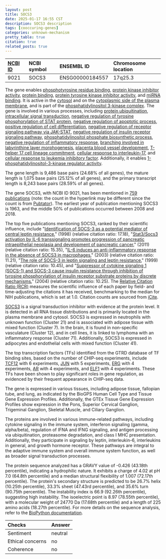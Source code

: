 ```yaml
---
layout: post
title: SOCS3
date: 2025-01-17 16:55 CST
description: SOCS3 description
tags: [cooccuring-genes]
categories: unknown-mechanism
pretty_table: true
citation: true
related_posts: true
---
```




| [NCBI ID](https://www.ncbi.nlm.nih.gov/gene/9021) | NCBI symbol | ENSEMBL ID | Chromosome location |
| :-------- | :------- | :-------- | :------- |
| 9021  | SOCS3 | ENSG00000184557 | 17q25.3 |



The gene enables [phosphotyrosine residue binding](https://amigo.geneontology.org/amigo/term/GO:0001784), [protein kinase inhibitor activity](https://amigo.geneontology.org/amigo/term/GO:0004860), [protein binding](https://amigo.geneontology.org/amigo/term/GO:0005515), [protein tyrosine kinase inhibitor activity](https://amigo.geneontology.org/amigo/term/GO:0030292), and [miRNA binding](https://amigo.geneontology.org/amigo/term/GO:0035198). It is active in the [cytosol](https://amigo.geneontology.org/amigo/term/GO:0005829) and on the [cytoplasmic side of the plasma membrane](https://amigo.geneontology.org/amigo/term/GO:0009898), and is part of the [phosphatidylinositol 3-kinase complex](https://amigo.geneontology.org/amigo/term/GO:0005942). The gene is involved in various processes, including [protein ubiquitination](https://amigo.geneontology.org/amigo/term/GO:0016567), [intracellular signal transduction](https://amigo.geneontology.org/amigo/term/GO:0035556), [negative regulation of tyrosine phosphorylation of STAT protein](https://amigo.geneontology.org/amigo/term/GO:0042532), [negative regulation of apoptotic process](https://amigo.geneontology.org/amigo/term/GO:0043066), [positive regulation of cell differentiation](https://amigo.geneontology.org/amigo/term/GO:0045597), [negative regulation of receptor signaling pathway via JAK-STAT](https://amigo.geneontology.org/amigo/term/GO:0046426), [negative regulation of insulin receptor signaling pathway](https://amigo.geneontology.org/amigo/term/GO:0046627), [phosphatidylinositol phosphate biosynthetic process](https://amigo.geneontology.org/amigo/term/GO:0046854), [negative regulation of inflammatory response](https://amigo.geneontology.org/amigo/term/GO:0050728), [branching involved in labyrinthine layer morphogenesis](https://amigo.geneontology.org/amigo/term/GO:0060670), [placenta blood vessel development](https://amigo.geneontology.org/amigo/term/GO:0060674), [T-helper 17 cell lineage commitment](https://amigo.geneontology.org/amigo/term/GO:0072540), [cellular response to interleukin-17](https://amigo.geneontology.org/amigo/term/GO:0097398), and [cellular response to leukemia inhibitory factor](https://amigo.geneontology.org/amigo/term/GO:1990830). Additionally, it enables [1-phosphatidylinositol-3-kinase regulator activity](https://amigo.geneontology.org/amigo/term/GO:0046935).


The gene length is 9,486 base pairs (24.68% of all genes), the mature length is 1,075 base pairs (25.12% of all genes), and the primary transcript length is 8,243 base pairs (28.59% of all genes).


The gene SOCS3, with NCBI ID 9021, has been mentioned in [759 publications](https://pubmed.ncbi.nlm.nih.gov/?term=%22SOCS3%22) (note: the count in the hyperlink may be different since the count is from [Pubtator](https://academic.oup.com/nar/article/47/W1/W587/5494727)). The earliest year of publication mentioning SOCS3 is 1963, and the middle 50% of publications occurred between 2008 and 2018.


The top five publications mentioning SOCS3, ranked by their scientific influence, include "[Identification of SOCS-3 as a potential mediator of central leptin resistance.](https://pubmed.ncbi.nlm.nih.gov/9660946)" (1998) (relative citation ratio: 17.18), "[Stat3/Socs3 activation by IL-6 transsignaling promotes progression of pancreatic intraepithelial neoplasia and development of pancreatic cancer.](https://pubmed.ncbi.nlm.nih.gov/21481788)" (2011) (relative citation ratio: 15.35), "[IL-6 induces an anti-inflammatory response in the absence of SOCS3 in macrophages.](https://pubmed.ncbi.nlm.nih.gov/12754507)" (2003) (relative citation ratio: 11.21), "[The role of SOCS-3 in leptin signaling and leptin resistance.](https://pubmed.ncbi.nlm.nih.gov/10514492)" (1999) (relative citation ratio: 10.45), and "[Suppressor of cytokine signaling 1 (SOCS-1) and SOCS-3 cause insulin resistance through inhibition of tyrosine phosphorylation of insulin receptor substrate proteins by discrete mechanisms.](https://pubmed.ncbi.nlm.nih.gov/15169905)" (2004) (relative citation ratio: 10.25). The [Relative Citation Ratio (RCR)](https://journals.plos.org/plosbiology/article?id=10.1371/journal.pbio.1002541) measures the scientific influence of each paper by field- and time-adjusting the citations it has received, benchmarking to the median for NIH publications, which is set at 1.0. Citation counts are sourced from [iCite](https://icite.od.nih.gov).


[SOCS3](https://www.proteinatlas.org/ENSG00000184557-SOCS3) is a signal transduction inhibitor with evidence at the protein level. It is detected in all RNA tissue distributions and is primarily located in the plasma membrane and cytosol. SOCS3 is expressed in neutrophils with unknown function (Cluster 21) and is associated with adipose tissue with mixed function (Cluster 7). In the brain, it is found in non-specific vasculature (Cluster 12), and in cell lines, it is linked to lymphoma with an inflammatory response (Cluster 71). Additionally, SOCS3 is expressed in adipocytes and endothelial cells with mixed function (Cluster 41).


The top transcription factors (TFs) identified from the GTRD database of TF binding sites, based on the number of CHIP-seq experiments, include [TCF12](https://www.ncbi.nlm.nih.gov/gene/6938) with 6 experiments, [JUN](https://www.ncbi.nlm.nih.gov/gene/3725) with 5 experiments, [ERG](https://www.ncbi.nlm.nih.gov/gene/2078) with 4 experiments, [AR](https://www.ncbi.nlm.nih.gov/gene/367) with 4 experiments, and [ELF1](https://www.ncbi.nlm.nih.gov/gene/1997) with 4 experiments. These TFs have been shown to play significant roles in gene regulation, as evidenced by their frequent appearance in CHIP-seq data.





The gene is expressed in various tissues, including adipose tissue, fallopian tube, and lung, as indicated by the BioGPS Human Cell Type and Tissue Gene Expression Profiles. Additionally, the GTEx Tissue Gene Expression Profiles show expression in the Pons, Superior Cervical Ganglion, Trigeminal Ganglion, Skeletal Muscle, and Ciliary Ganglion.


The proteins are involved in various immune-related pathways, including cytokine signaling in the immune system, interferon signaling (gamma, alpha/beta), regulation of IFNA and IFNG signaling, and antigen processing via ubiquitination, proteasome degradation, and class I MHC presentation. Additionally, they participate in signaling by leptin, interleukin-6, interleukins in general, and growth hormone receptor. These pathways are integral to the adaptive immune system and overall immune system function, as well as broader signal transduction processes.



The protein sequence analyzed has a GRAVY value of -0.426 (43.18th percentile), indicating a hydrophilic nature. It exhibits a charge of 4.02 at pH 7.0 (64.8th percentile) and a median structural flexibility of 1.007 (72.17th percentile). The protein's secondary structure is predicted to be 26.7% helix (10.25th percentile), 33.3% sheet (47.43rd percentile), and 35.6% turn (90.75th percentile). The instability index is 66.9 (92.26th percentile), suggesting high instability. The isoelectric point is 8.97 (78.55th percentile), with a molecular weight of 24770 Da (17.68th percentile) and a length of 225 amino acids (18.27th percentile). For more details on the sequence analysis, refer to the [BioPython documentation](https://biopython.org/docs/1.75/api/Bio.SeqUtils.ProtParam.html).





| Checks    | Answer |
| :-------- | :------- |
| Sentiment  | neutral   |
| Ethical concerns | no     |
| Coherence    | no    |